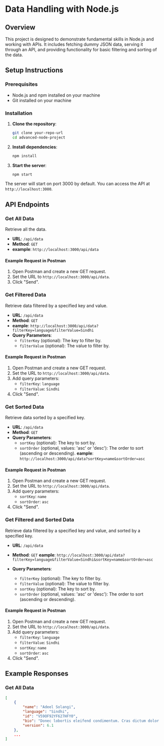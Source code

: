# Data Handling with Node.js

## Overview

This project is designed to demonstrate fundamental skills in Node.js and working with APIs. It includes fetching dummy JSON data, serving it through an API, and providing functionality for basic filtering and sorting of the data.

## Setup Instructions

### Prerequisites

- Node.js and npm installed on your machine
- Git installed on your machine

### Installation

1. **Clone the repository**:
    ```bash
    git clone your-repo-url
    cd advanced-node-project
    ```

2. **Install dependencies**:
    ```bash
    npm install
    ```

3. **Start the server**:
    ```bash
    npm start
    ```

The server will start on port 3000 by default. You can access the API at `http://localhost:3000`.

## API Endpoints

### Get All Data

Retrieve all the data.

- **URL**: `/api/data`
- **Method**: `GET`
- **example**: `http://localhost:3000/api/data`

#### Example Request in Postman

1. Open Postman and create a new GET request.
2. Set the URL to `http://localhost:3000/api/data`.
3. Click "Send".

### Get Filtered Data

Retrieve data filtered by a specified key and value.

- **URL**: `/api/data`
- **Method**: `GET`
- **eample**: `http://localhost:3000/api/data?filterKey=language&filterValue=Sindhi`
- **Query Parameters**:
  - `filterKey` (optional): The key to filter by.
  - `filterValue` (optional): The value to filter by.

#### Example Request in Postman

1. Open Postman and create a new GET request.
2. Set the URL to `http://localhost:3000/api/data`.
3. Add query parameters:
   - `filterKey`: `language`
   - `filterValue`: `Sindhi`
4. Click "Send".

### Get Sorted Data

Retrieve data sorted by a specified key.

- **URL**: `/api/data`
- **Method**: `GET`
- **Query Parameters**:
  - `sortKey` (optional): The key to sort by.
  - `sortOrder` (optional, values: 'asc' or 'desc'): The order to sort (ascending or descending).
   **eample**: `http://localhost:3000/api/data?sortKey=name&sortOrder=asc`

#### Example Request in Postman

1. Open Postman and create a new GET request.
2. Set the URL to `http://localhost:3000/api/data`.
3. Add query parameters:
   - `sortKey`: `name`
   - `sortOrder`: `asc`
4. Click "Send".

### Get Filtered and Sorted Data

Retrieve data filtered by a specified key and value, and sorted by a specified key.

- **URL**: `/api/data`
- **Method**: `GET`
**eample**: `http://localhost:3000/api/data?filterKey=language&filterValue=Sindhi&sortKey=name&sortOrder=asc`



- **Query Parameters**:
  - `filterKey` (optional): The key to filter by.
  - `filterValue` (optional): The value to filter by.
  - `sortKey` (optional): The key to sort by.
  - `sortOrder` (optional, values: 'asc' or 'desc'): The order to sort (ascending or descending).

#### Example Request in Postman

1. Open Postman and create a new GET request.
2. Set the URL to `http://localhost:3000/api/data`.
3. Add query parameters:
   - `filterKey`: `language`
   - `filterValue`: `Sindhi`
   - `sortKey`: `name`
   - `sortOrder`: `asc`
4. Click "Send".

## Example Responses

### Get All Data

```json
[
    {
        "name": "Adeel Solangi",
        "language": "Sindhi",
        "id": "V59OF92YF627HFY0",
        "bio": "Donec lobortis eleifend condimentum. Cras dictum dolor lacinia lectus vehicula rutrum. Maecenas quis nisi nunc. Nam tristique feugiat est vitae mollis. Maecenas quis nisi nunc.",
        "version": 6.1
    },
    ...
]
